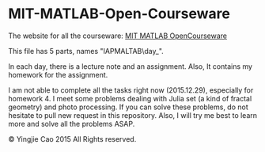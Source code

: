 # MIT-MATLAB-Open-Courseware

The website for all the courseware: [MIT MATLAB OpenCourseware](http://ocw.mit.edu/courses/electrical-engineering-and-computer-science/6-094-introduction-to-matlab-january-iap-2010/index.htm)

This file has 5 parts, names "IAPMALTAB\day_".

In each day, there is a lecture note and an assignment. Also, It contains my homework for the assignment.

I am not able to complete all the tasks right now (2015.12.29), especially for homework 4. I meet some problems dealing with Julia set (a kind of fractal geometry) and photo processing. If you can solve these problems, do not hesitate to pull new request in this repository. Also, I will try me best to learn more and solve all the problems ASAP.

© Yingjie Cao 2015 All Rights reserved.


